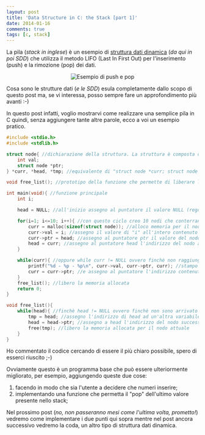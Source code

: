 ```yaml
---
layout: post
title: 'Data Structure in C: the Stack [part 1]'
date: 2014-01-16
comments: true
tags: [c, stack]
---
```


La pila (_stack in inglese_) è un esempio di [struttura dati dinamica](http://it.wikipedia.org/wiki/Struttura_dati#Strutture_dati_dinamiche) (_da qui in poi SDD_) che utilizza il metodo LIFO (Last In First Out) per l'inserimento (push) e la rimozione (pop) dei dati.

<p align="center">
    <img align="center" src="{{ site.baseurl }}/images/2014/01/Stack.jpg" alt="Esempio di push e pop" />
</p>

Cosa sono le strutture dati (_e le SDD_) esula completamente dallo scopo di questo post ma, se vi interessa, posso sempre fare un approfondimento più avanti :-)

In questo post infatti, voglio mostrarvi come realizzare una semplice pila in C quindi, senza aggiungere tante altre parole, ecco a voi un esempio pratico.

```c
#include <stdio.h>
#include <stdlib.h>

struct node{ //dichiarazione della struttura. La struttura è composta da un numero intero e da un puntatore ad una struttura di tipo node (rappresenta il "nodo successivo").
	int val;
	struct node *ptr;
} *curr, *head, *tmp; //equivalente di "struct node *curr; struct node *head; struct node *tmp;". Dichiaro quidni 3 puntatori ad una struttura di tipo node

void free_list(); //prototipo della funzione che permette di liberare la memoria allocata

int main(void){ //funzione principale
	int i;

    head = NULL; //all'inizio assegno al puntatore il valore NULL (regole di buona programmazione)

	for(i=1; i<=10; i++){ //con questo ciclo creo 10 nodi che conterrano i valori 1,2,3...10
		curr = malloc(sizeof(struct node)); //alloco memoria per il nodo
		curr->val = i; //assegno il valore di "i" all'intero contenuto nella struttura
		curr->ptr = head; //assegno al puntatore ptr il valore del nodo precedentemente creato
		head = curr; //assegno al puntatore head l'indirizzo del nodo attuale (testa della pila)
	}

	while(curr){ //oppure while curr != NULL ovvero finchè non raggiungo il fondo dello stack
		printf("%d - %p - %p\n", curr->val, curr->ptr, curr); //stampo a schermo il valore dei vari interi
		curr = curr->ptr; //e assegno al puntatore l'indirizzo contenuto in ptr (ovvero quello del nodo successivo)
	}
	free_list(); //libero la memoria allocata
	return 0;
}

void free_list(){
	while(head){ //finchè head != NULL ovvero finchè non sono arrivato in fondo allo stack
		tmp = head; //assegno l'indirizzo di head ad un'altra variabile
		head = head->ptr; //assegno a head l'indirizzo del nodo successivo
		free(tmp); //libero la memoria allocata per il nodo attuale
	}
}
```

Ho commentato il codice cercando di essere il più chiaro possibile, spero di esserci riuscito ;-)

Ovviamente questo è un programma base che può essere ulteriormente migliorato, per esempio, aggiungendo queste due cose:

  1. facendo in modo che sia l'utente a decidere che numeri inserire;	
  2. implementando una funzione che permetta il "pop" dell'ultimo valore presente nello stack;

Nel prossimo post (_no, non passeranno mesi come l'ultima volta, prometto!_) vedremo come implementare i due punti qui sopra mentre nel post ancora successivo vedremo la coda, un altro tipo di struttura dati dinamica.
